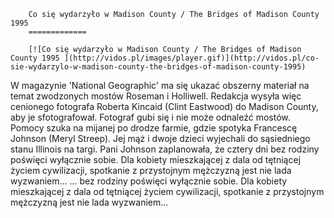 
        Co się wydarzyło w Madison County / The Bridges of Madison County 1995 
        =============
        
        [![Co się wydarzyło w Madison County / The Bridges of Madison County 1995 ](http://vidos.pl/images/player.gif)](http://vidos.pl/co-sie-wydarzylo-w-madison-county-the-bridges-of-madison-county-1995)
        
        
 W magazynie 'National Geographic' ma się ukazać obszerny materiał na temat zwodzonych mostów Roseman i Holliwell. Redakcja wysyła więc cenionego fotografa Roberta Kincaid (Clint Eastwood) do Madison County, aby je sfotografował. Fotograf gubi się i nie może odnaleźć mostów. Pomocy szuka na mijanej po drodze farmie, gdzie spotyka Francescę Johnson (Meryl Streep). Jej mąż i dwoje dzieci wyjechali do sąsiedniego stanu Illinois na targi. Pani Johnson zaplanowała, że cztery dni bez rodziny poświęci wyłącznie sobie. Dla kobiety mieszkającej z dala od tętniącej życiem cywilizacji, spotkanie z przystojnym mężczyzną jest nie lada wyzwaniem...  ... bez rodziny poświęci wyłącznie sobie. Dla kobiety mieszkającej z dala od tętniącej życiem cywilizacji, spotkanie z przystojnym mężczyzną jest nie lada wyzwaniem...
    